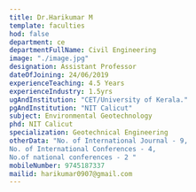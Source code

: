 ```yaml
---
title: Dr.Harikumar M
template: faculties
hod: false
department: ce
departmentFullName: Civil Engineering
image: "./image.jpg"
designation: Assistant Professor
dateOfJoining: 24/06/2019
experienceTeaching: 4.5 Years
experienceIndustry: 1.5yrs
ugAndInstitution: "CET/University of Kerala."
pgAndInstitution: "NIT Calicut"
subject: Environmental Geotechnology
phd: NIT Calicut
specialization: Geotechnical Engineering
otherData: "No. of International Journal - 9,
No. of International Conferences - 4,
No.of national conferences - 2 "
mobileNumber: 9745187337
mailid: harikumar0907@gmail.com
---
```

